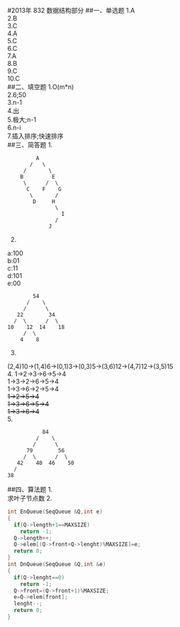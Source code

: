 #2013年 832 数据结构部分
##一、单选题
1.A  
2.B  
3.C  
4.A  
5.C  
6.C  
7.A  
8.B  
9.C  
10.C  
##二、填空题
1.O(m*n)  
2.6;50  
3.n-1  
4.出  
5.极大;n-1  
6.n-i  
7.插入排序;快速排序  
##三、简答题
1.  
```
         A
       /   \
     /       \
    B         E
     \      /  \
      C    F    G
       \       /
        D     H
               \
                 I
               /
             J
```
2.  
a:100  
b:01  
c:11  
d:101  
e:00  
```
        54
      /    \
     /      \
   22        34
  /  \      /  \
10    12  14    18
     /  \
    4    8
```
3.  
(2,4)10->(1,4)6->(0,1)3->(0,3)5->(3,6)12->(4,7)12->(3,5)15  
4.
1->2->3->6->5->4  
1->3->2->6->5->4  
1->3->6->2->5->4  
~~1->2->5->4~~  
~~1->3->6->5->4~~  
~~1->3->6->4~~  
5.  
```
           84
         /    \
        /      \
      79        56
     /  \      /  \
   42    40  46    50
  /
38
```
##四、算法题
1.  
求叶子节点数
2.  
```c
int EnQueue(SeqQueue &Q,int e)
{
  if(Q->length+1==MAXSIZE)
    return -1;
  Q->length++;
  Q->elem[(Q->front+Q->lenght)%MAXSIZE]=e;
  return 0;
}
int DnQueue(SeqQueue &Q,int &e)
{
  if(Q->lenght==0)
    return -1;
  Q->front=(Q->front+1)%MAXSIZE;
  e=Q->elem[front];
  lenght--;
  return 0;
}
```
